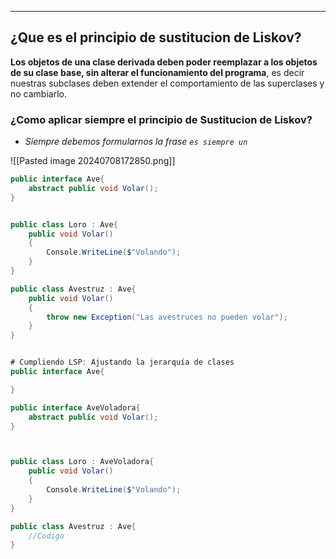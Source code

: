 
---
## ¿Que es el principio de sustitucion de Liskov?
**Los objetos de una clase derivada deben poder reemplazar a los objetos de su clase base, sin alterar el funcionamiento del programa**, es decir nuestras subclases deben extender el comportamiento de las superclases y no cambiarlo.

### ¿Como aplicar siempre el principio de Sustitucion de Liskov?

- *Siempre debemos formularnos la frase `es siempre un`*

![[Pasted image 20240708172850.png]]


```csharp
public interface Ave{
    abstract public void Volar();
}


public class Loro : Ave{
    public void Volar()
    {
        Console.WriteLine($"Volando");
    }
}

public class Avestruz : Ave{
    public void Volar()
    {
        throw new Exception("Las avestruces no pueden volar");
    }
}


# Cumpliendo LSP: Ajustando la jerarquía de clases
public interface Ave{

}

public interface AveVoladora{
    abstract public void Volar();
}



public class Loro : AveVoladora{
    public void Volar()
    {
        Console.WriteLine($"Volando");
    }
}

public class Avestruz : Ave{
    //Codigo
}
```

